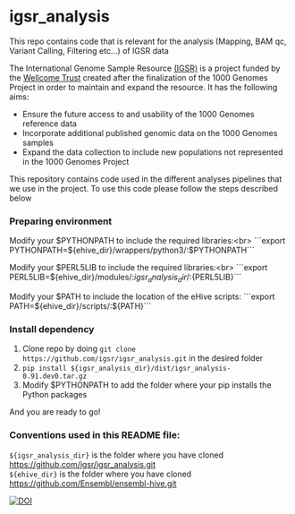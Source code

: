 # igsr_analysis
This repo contains code that is relevant for the analysis (Mapping, BAM qc, Variant Calling, Filtering etc...) of IGSR data 

The International Genome Sample Resource [(IGSR)](http://www.internationalgenome.org/) is a project funded by the [Wellcome Trust](https://wellcome.ac.uk/) created after the finalization of the 1000 Genomes Project in order to maintain and expand the resource. It has the following aims:

* Ensure the future access to and usability of the 1000 Genomes reference data
* Incorporate additional published genomic data on the 1000 Genomes samples
* Expand the data collection to include new populations not represented in the 1000 Genomes Project 

This repository contains code used in the different analyses pipelines that we use in the project. To use this code please follow the steps described below

### Preparing environment
Modify your $PYTHONPATH to include the required libraries:<br>
```export PYTHONPATH=${ehive_dir}/wrappers/python3/:$PYTHONPATH```

Modify your $PERL5LIB to include the required libraries:<br>
```export PERL5LIB=${ehive_dir}/modules/:${igsr_analysis_dir}/:${PERL5LIB}```

Modify your $PATH to include the location of the eHive scripts:
```export PATH=${ehive_dir}/scripts/:${PATH}```

### Install dependency

1) Clone repo by doing ```git clone https://github.com/igsr/igsr_analysis.git``` in the desired folder
2) ```pip install ${igsr_analysis_dir}/dist/igsr_analysis-0.91.dev0.tar.gz```
3) Modify $PYTHONPATH to add the folder where your pip installs the Python packages

And you are ready to go! 

### Conventions used in this README file:

```${igsr_analysis_dir}``` is the folder where you have cloned https://github.com/igsr/igsr_analysis.git<br>
```${ehive_dir}``` is the folder where you have cloned https://github.com/Ensembl/ensembl-hive.git<br>

[![DOI](https://zenodo.org/badge/99792445.svg)](https://zenodo.org/badge/latestdoi/99792445)
